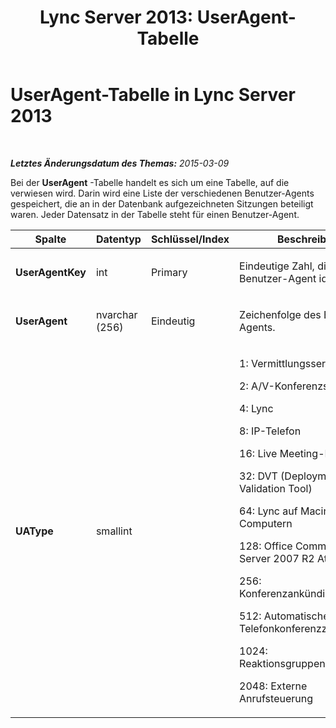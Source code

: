 ﻿---
title: 'Lync Server 2013: UserAgent-Tabelle'
TOCTitle: UserAgent-Tabelle
ms:assetid: d6bda1c0-b053-457a-9ffa-2ae859788775
ms:mtpsurl: https://technet.microsoft.com/de-de/library/Gg398939(v=OCS.15)
ms:contentKeyID: 49295551
ms.date: 05/19/2016
mtps_version: v=OCS.15
ms.translationtype: HT
---

# UserAgent-Tabelle in Lync Server 2013

 

_**Letztes Änderungsdatum des Themas:** 2015-03-09_

Bei der **UserAgent** -Tabelle handelt es sich um eine Tabelle, auf die verwiesen wird. Darin wird eine Liste der verschiedenen Benutzer-Agents gespeichert, die an in der Datenbank aufgezeichneten Sitzungen beteiligt waren. Jeder Datensatz in der Tabelle steht für einen Benutzer-Agent.


<table>
<colgroup>
<col style="width: 25%" />
<col style="width: 25%" />
<col style="width: 25%" />
<col style="width: 25%" />
</colgroup>
<thead>
<tr class="header">
<th><strong>Spalte</strong></th>
<th><strong>Datentyp</strong></th>
<th><strong>Schlüssel/Index</strong></th>
<th><strong>Beschreibung</strong></th>
</tr>
</thead>
<tbody>
<tr class="odd">
<td><p><strong>UserAgentKey</strong></p></td>
<td><p>int</p></td>
<td><p>Primary</p></td>
<td><p>Eindeutige Zahl, die diesen Benutzer-Agent identifiziert.</p></td>
</tr>
<tr class="even">
<td><p><strong>UserAgent</strong></p></td>
<td><p>nvarchar (256)</p></td>
<td><p>Eindeutig</p></td>
<td><p>Zeichenfolge des Benutzer-Agents.</p></td>
</tr>
<tr class="odd">
<td><p><strong>UAType</strong></p></td>
<td><p>smallint</p></td>
<td><p> </p></td>
<td><p>1: Vermittlungsserver</p>
<p>2: A/V-Konferenzserver</p>
<p>4: Lync</p>
<p>8: IP-Telefon</p>
<p>16: Live Meeting-Konsole</p>
<p>32: DVT (Deployment Validation Tool)</p>
<p>64: Lync auf Macintosh-Computern</p>
<p>128: Office Communications Server 2007 R2 Attendant</p>
<p>256: Konferenzankündigungsdienst</p>
<p>512: Automatische Telefonkonferenzzentrale</p>
<p>1024: Reaktionsgruppenanwendung</p>
<p>2048: Externe Anrufsteuerung</p></td>
</tr>
</tbody>
</table>

